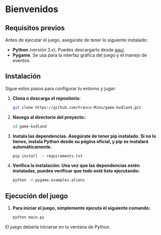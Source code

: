 # Bienvenidos

## Requisitos previos

Antes de ejecutar el juego, asegúrate de tener lo siguiente instalado:

- **Python** (versión 3.x). Puedes descargarlo desde [aquí](https://www.python.org/downloads/).
- **Pygame**. Se usa para la interfaz gráfica del juego y el manejo de eventos.

## Instalación

Sigue estos pasos para configurar tu entorno y jugar:

1. **Clona o descarga el repositorio**:
   ```bash
   git clone https://github.com/Franco-Mino/game-kodland.git

2. **Navega al directorio del proyecto:**:
   ```bash
   cd game-kodland
   
3. **Instala las dependencias. Asegúrate de tener pip instalado. Si no lo tienes, instala Python desde su página oficial, y pip se instalará automáticamente.**
    ```bash
    pip install -r requirements.txt

4. **Verifica la instalación: Una vez que las dependencias estén instaladas, puedes verificar que todo esté listo ejecutando:**
    ```bash
    python -m pygame.examples.aliens

## Ejecución del juego

1. **Para iniciar el juego, simplemente ejecuta el siguiente comando:**
    ```bash
   python main.py
El juego debería iniciarse en tu ventana de Python.
 
